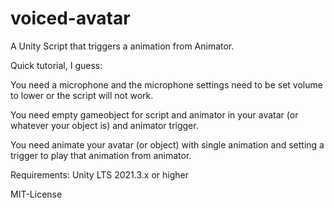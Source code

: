 # voiced-avatar
A Unity Script that triggers a animation from Animator. 

Quick tutorial, I guess:

You need a microphone and the microphone settings need to be set volume to lower or the script will not work.

You need empty gameobject for script and animator in your avatar (or whatever your object is) and animator trigger. 

You need animate your avatar (or object) with single animation and setting a trigger to play that animation from animator.

Requirements:
Unity LTS 2021.3.x or higher

MIT-License
